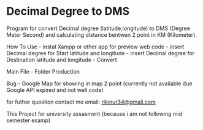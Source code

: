 # Decimal Degree to DMS
 Program for convert Decimal degree (latitude,longitude) to DMS (Degree Meter Second) and calculating distance bentwen 2 point in KM (Kilometer).
 
How To Use
	- instal Xampp or other app for preview web code
	- insert Decimal degree for Start latitude and longitude
	- insert Decimal degree for Destination latitude and longitude
	- Convert
	
Main File
	- Folder Production
	
Bug
	- Google Map for showing in map 2 point (currently not available due Google API expired and not well code)
	
for futher question contact me
email: rikinur34@gmail.com

This Project for university assasment (because i am not following mid semester examp)
